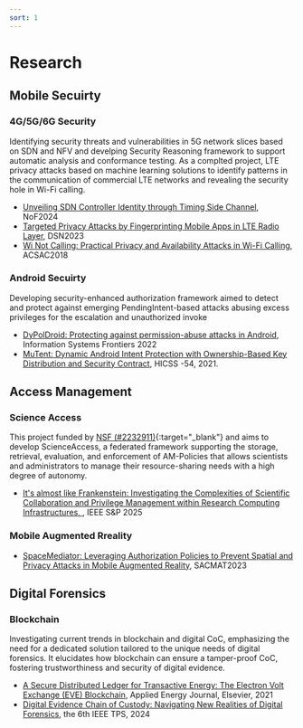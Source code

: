 ```yaml
---
sort: 1
---
```


# Research

## Mobile Secuirty

### 4G/5G/6G Security
Identifying security threats and vulnerabilities in 5G network slices based on SDN and NFV and develping Security Reasoning framework to support automatic analysis and conformance testing.
As a complted project, LTE privacy attacks based on machine learning solutions to identify patterns in the communication of commercial LTE networks and revealing the security hole in Wi-Fi calling.

- [Unveiling SDN Controller Identity through Timing Side Channel](https://jjbaek35.github.io/papers/nof2024.pdf), NoF2024
- [Targeted Privacy Attacks by Fingerprinting Mobile Apps in LTE Radio Layer](https://jjbaek35.github.io/papers/dsn23.pdf), DSN2023
- [Wi Not Calling: Practical Privacy and Availability Attacks in Wi-Fi Calling](https://jjbaek35.github.io/papers/wi_not_calling-acsac18.pdf), ACSAC2018

### Android Secuirty
Developing security-enhanced authorization framework aimed to detect and protect against emerging PendingIntent-based attacks abusing excess privileges for the escalation and unauthorized invoke
- [DyPolDroid: Protecting against permission-abuse attacks in Android](https://jjbaek35.github.io/papers/Dypoldroid_skm.pdf),  Information Systems Frontiers 2022
- [MuTent: Dynamic Android Intent Protection with Ownership-Based Key Distribution and Security Contract](https://jjbaek35.github.io/papers/MuTent.pdf), HICSS -54, 2021.

## Access Management

### Science Access
This project funded by [NSF (#2232911)](https://www.nsf.gov/awardsearch/showAward?AWD_ID=2232911){:target="_blank"} and aims to develop ScienceAccess, a federated framework supporting the storage, retrieval, evaluation, and enforcement of AM-Policies that allows scientists and administrators to manage their resource-sharing needs with a high degree of autonomy.
- [It's almost like Frankenstein: Investigating the Complexities of Scientific Collaboration and Privilege Management within Research Computing Infrastructures, ](https://jjbaek35.github.io/papers/sp2025.pdf), IEEE S&P 2025
  
### Mobile Augmented Rreality
- [SpaceMediator: Leveraging Authorization Policies to Prevent Spatial and Privacy Attacks in Mobile Augmented Reality](https://jjbaek35.github.io/papers/sacmat23.pdf), SACMAT2023

## Digital Forensics

### Blockchain
Investigating current trends in blockchain and digital CoC, emphasizing the need for a dedicated solution tailored to the unique needs of digital forensics. It elucidates how blockchain can ensure a tamper-proof CoC, fostering trustworthiness and security of digital evidence.
- [A Secure Distributed Ledger for Transactive Energy: The Electron Volt Exchange (EVE) Blockchain](https://jjbaek35.github.io/papers/energy2021.pdf), Applied Energy Journal, Elsevier, 2021
- [Digital Evidence Chain of Custody: Navigating New Realities of Digital Forensics](https://jjbaek35.github.io/papers/tps2024.pdf), the 6th IEEE TPS, 2024





